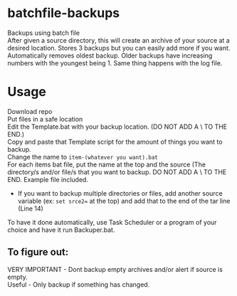 # batchfile-backups </br>
Backups using batch file </br>
After given a source directory, this will create an archive of your source at a desired location. Stores 3 backups but you can easily add more if you want. Automatically removes oldest backup. Older backups have increasing numbers with the youngest being 1. Same thing happens with the log file. </br>

# Usage </br>
Download repo </br>
Put files in a safe location </br>
Edit the Template.bat with your backup location. (DO NOT ADD A \ TO THE END.) </br>
Copy and paste that Template script for the amount of things you want to backup. </br>
Change the name to `item-(whatever you want).bat` </br>
For each items bat file, put the name at the top and the source (The directory/s and/or file/s that you want to backup. DO NOT ADD A \ TO THE END. Example file included. </br>
 - If you want to backup multiple directories or files, add another source variable (ex: `set srce2=` at the top) and add that to the end of the tar line (Line 14) </br>

To have it done automatically, use Task Scheduler or a program of your choice and have it run Backuper.bat. </br>

## To figure out: <br>
VERY IMPORTANT - Dont backup empty archives and/or alert if source is empty. </br>
Useful - Only backup if something has changed. </br>

